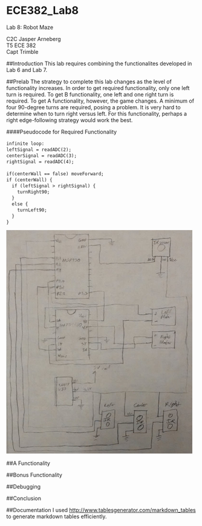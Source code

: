 ECE382_Lab8
===========

Lab 8: Robot Maze

C2C Jasper Arneberg  
T5 ECE 382  
Capt Trimble  

##Introduction
This lab requires combining the functionalites developed in Lab 6 and Lab 7. 

##Prelab
The strategy to complete this lab changes as the level of functionality increases. In order to get required functionality, only one left turn is required. To get B functionality, one left and one right turn is required. To get A functionality, however, the game changes. A minimum of four 90-degree turns are required, posing a problem. It is very hard to determine when to turn right versus left. For this functionality, perhaps a right edge-following strategy would work the best.

####Pseudocode for Required Functionality
```
infinite loop:
leftSignal = readADC(2);
centerSignal = readADC(3);
rightSignal = readADC(4);

if(centerWall == false) moveForward;
if (centerWall) {
  if (leftSignal > rightSignal) {
    turnRight90;
  }
  else {
    turnLeft90;
  }
}

```



![alt text](https://github.com/JasperArneberg/ECE382_Lab8/blob/master/schematic.png?raw=true "Schematic")

##A Functionality

##Bonus Functionality

##Debugging

##Conclusion

##Documentation
I used http://www.tablesgenerator.com/markdown_tables to generate markdown tables efficiently.  

